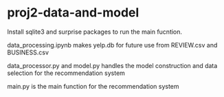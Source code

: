 # proj2-data-and-model
Install sqlite3 and surprise packages to run the main fucntion.

data_processing.ipynb makes yelp.db for future use from REVIEW.csv and BUSINESS.csv

data_processor.py and model.py handles the model construction and data selection for the recommendation system 

main.py is the main function for the recommendation system 
